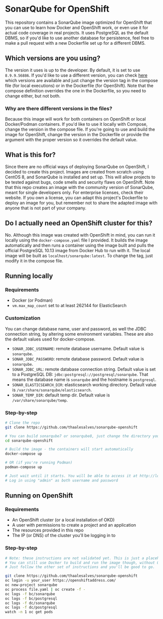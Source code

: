 # SonarQube for OpenShift
This repository contains a SonarQube image optimized for OpenShift that you can use to learn how Docker and OpenShift work, or even use it for actual code coverage in real projects. It uses PostgreSQL as the default DBMS, so if you'd like to use another database for persistence, feel free to make a pull request with a new Dockerfile set up for a different DBMS.

## Which versions are you using?
The version it uses is up to the developer. By default, it is set to use `8.9.9.56886`. If you'd like to use a different version, you can check [here](https://binaries.sonarsource.com/?prefix=Distribution/sonarqube/) which versions are available and just change the version tag in the compose file (for local executions) or in the Dockerfile (for OpenShift). Note that the compose definition overrides the one in the Dockerfile, so you need to change either, but not both.

### Why are there different versions in the files?
Because this image will work for both containers on OpenShift or local Docker/Podman containers. If you'd like to use it locally with Compose, change the version in the compose file. If you're going to use and build the image for OpenShift, change the version in the Dockerfile or provide the argument with the proper version so it overrides the default value.

## What is this for?
Since there are no official ways of deploying SonarQube on OpenShift, I decided to create this project. Images are created from scratch using CentOS 8, and SonarQube is installed and set up. This will allow projects to be tested against bugs, code smells and security flaws on OpenShift. Note that this repo creates an image with the community version of SonarQube, meant for single developers only. For enterprise licenses, check their website. If you own a license, you can adapt this project's Dockerfile to deploy an image for you, but remember not to share the adapted image with anyone that is not part of your company.

## Do I actually need an OpenShift cluster for this?
No. Although this image was created with OpenShift in mind, you can run it locally using the `docker-compose.yaml` file I provided. It builds the image automatically and then runs a container using the image built and pulls the official PostgreSQL 10.13 image from Docker Hub to run with it. The local image will be built as `localhost/sonarqube:latest`. To change the tag, just modify it in the compose file.

## Running locally
### Requirements
* Docker (or Podman)
* `vm.max_map_count` set to at least 262144 for ElasticSearch

### Customization
You can change database name, user and password, as well the JDBC connection string, by altering some environment variables. These are also the default values used for docker-compose.

* `SONAR_JDBC_USERNAME`: remote database username. Default value is `sonarqube`.
* `SONAR_JDBC_PASSWORD`: remote database password. Default value is `sonarqube`.
* `SONAR_JDBC_URL`: remote database connection string. Default value is set to a PostgreSQL DB: `jdbc:postgresql://postgresql/sonarqube`. That means the database name is `sonarqube` and the hostname is `postgresql`.
* `SONAR_ELASTICSEARCH_DIR`: elasticsearch working directory. Default value is `/var/share/sonarqube/elasticsearch`.
* `SONAR_TEMP_DIR`: default temp dir. Default value is `/var/share/sonarqube/temp`.

### Step-by-step
```bash
# Clone the repo
git clone https://github.com/thaalesalves/sonarqube-openshift

# You can build sonarqube7 or sonarqube8, just change the directory you'll cd into
cd sonarqube-openshift

# Build the image - the containers will start automatically
docker-compose up

# OR (if you're running Podman)
podman-compose up

# Just wait until it starts. You will be able to access it at http://localhost:9000 with your browser
# Log in using "admin" as both username and password
```

## Running on OpenShift
### Requirements
* An OpenShift cluster (or a local installation of OKD)
* A user with permissions to create a project and an application
* The resources provided in this repo
* The IP (or DNS) of the cluster you'll be logging in to

### Step-by-step
```bash
# Note: these instructions are not validated yet. This is just a placeholder. I'm still working on the project.
# You can still use Docker to build and run the image though, without OpenShift.
# Just follow the other set of instructions and you'll be good to go.

git clone https://github.com/thaalesalves/sonarqube-openshift
oc login -u your_user https://openshiftaddress.com/
oc new-project sonarqube
oc process file.yaml | oc create -f -
oc logs -f bc/sonarqube
oc logs -f bc/postgresql
oc logs -f dc/sonarqube
oc logs -f dc/postgresql
watch -n 1 oc get pods
```

